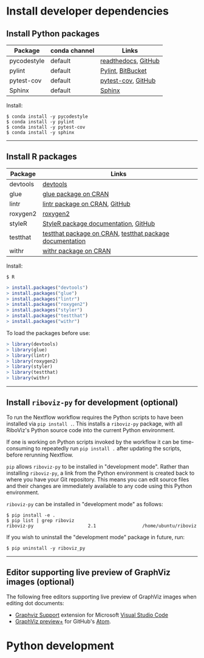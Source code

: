 # Install developer dependencies

## Install Python packages

| Package | conda channel | Links |
| ------- | ------------- | ----- |
| pycodestyle | default | [readthedocs](https://pycodestyle.readthedocs.io/), [GitHub](https://github.com/pycqa/pycodestyle) |
| pylint | default | [Pylint](https://www.pylint.org/), [BitBucket](https://bitbucket.org/logilab/pylint.org) |
| pytest-cov | default | [pytest-cov](https://pytest-cov.readthedocs.io), [GitHub](https://github.com/pytest-dev/pytest-cov) |
| Sphinx | default | [Sphinx](https://www.sphinx-doc.org/) |

Install:

```console
$ conda install -y pycodestyle
$ conda install -y pylint
$ conda install -y pytest-cov
$ conda install -y sphinx
```

---

## Install R packages

| Package | Links |
| ------- | ----- |
| devtools | [devtools](https://cran.r-project.org/web/packages/devtools/index.html) |
| glue | [glue package on CRAN](https://cran.r-project.org/web/packages/glue/index.html) |
| lintr | [lintr package on CRAN](https://cran.r-project.org/package=lintr), [GitHub](https://github.com/jimhester/lintr) |
| roxygen2 | [roxygen2](https://cloud.r-project.org/web/packages/roxygen2/index.html) |
| styleR | [StyleR package documentation](https://styler.r-lib.org/), [GitHub](https://github.com/r-lib/styler) |
| testthat | [testthat package on CRAN](https://cran.r-project.org/web/packages/testthat/index.html), [testthat package documentation](https://testthat.r-lib.org/) |
| withr | [withr package on CRAN](https://cran.r-project.org/web/packages/withr/index.html) |

Install:

```console
$ R
```
```R
> install.packages("devtools")
> install.packages("glue")
> install.packages("lintr")
> install.packages("roxygen2")
> install.packages("styler")
> install.packages("testthat")
> install.packages("withr")
```

To load the packages before use:

```R
> library(devtools)
> library(glue)
> library(lintr)
> library(roxygen2)
> library(styler)
> library(testthat)
> library(withr)
```

---

## Install `riboviz-py` for development (optional)

To run the Nextflow workflow requires the Python scripts to have been installed via `pip install .`. This installs a `riboviz-py` package, with all RiboViz's Python source code into the current Python environment.

If one is working on Python scripts invoked by the workflow it can be time-consuming to repeatedly run `pip install .` after updating the scripts, before rerunning Nextflow.

`pip` allows `riboviz-py` to be installed in "development mode". Rather than installing `riboviz-py`, a link from the Python environment is created back to where you have your Git repository. This means you can edit source files and their changes are immediately available to any code using this Python environment.

`riboviz-py` can be installed in "development mode" as follows:

```console
$ pip install -e .
$ pip list | grep riboviz
riboviz-py                    2.1                 /home/ubuntu/riboviz
```

If you wish to uninstall the "development mode" package in future, run:

```console
$ pip uninstall -y riboviz_py
```

---

## Editor supporting live preview of GraphViz images (optional)

The following free editors supporting live preview of GraphViz images when editing dot documents:

* [Graphviz Support](https://marketplace.visualstudio.com/items?itemName=joaompinto.vscode-graphviz) extension for Microsoft [Visual Studio Code](https://code.visualstudio.com/)
* [GraphViz preview+](https://atom.io/packages/graphviz-preview-plus) for GitHub's [Atom](https://atom.io/).
# Python development
